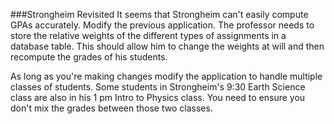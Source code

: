 ###Strongheim Revisited
It seems that Strongheim can't easily compute GPAs accurately. Modify the previous application. The professor needs to store the relative weights of the different types of assignments in a database table. This should allow him to change the weights at will and then recompute the grades of his students.

As long as you're making changes modify the application to handle multiple classes of students. Some students in Strongheim's 9:30 Earth Science class are also in his 1 pm Intro to Physics class. You need to ensure you don't mix the grades between those two classes.